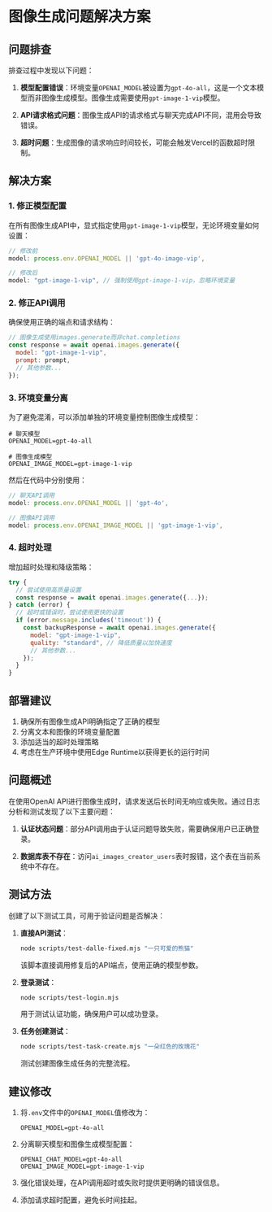 # 图像生成问题解决方案

## 问题排查

排查过程中发现以下问题：

1. **模型配置错误**：环境变量`OPENAI_MODEL`被设置为`gpt-4o-all`，这是一个文本模型而非图像生成模型。图像生成需要使用`gpt-image-1-vip`模型。

2. **API请求格式问题**：图像生成API的请求格式与聊天完成API不同，混用会导致错误。

3. **超时问题**：生成图像的请求响应时间较长，可能会触发Vercel的函数超时限制。

## 解决方案

### 1. 修正模型配置

在所有图像生成API中，显式指定使用`gpt-image-1-vip`模型，无论环境变量如何设置：

```javascript
// 修改前
model: process.env.OPENAI_MODEL || 'gpt-4o-image-vip',

// 修改后
model: "gpt-image-1-vip", // 强制使用gpt-image-1-vip，忽略环境变量
```

### 2. 修正API调用

确保使用正确的端点和请求结构：

```javascript
// 图像生成使用images.generate而非chat.completions
const response = await openai.images.generate({
  model: "gpt-image-1-vip",
  prompt: prompt,
  // 其他参数...
});
```

### 3. 环境变量分离

为了避免混淆，可以添加单独的环境变量控制图像生成模型：

```
# 聊天模型
OPENAI_MODEL=gpt-4o-all

# 图像生成模型
OPENAI_IMAGE_MODEL=gpt-image-1-vip
```

然后在代码中分别使用：

```javascript
// 聊天API调用
model: process.env.OPENAI_MODEL || 'gpt-4o',

// 图像API调用
model: process.env.OPENAI_IMAGE_MODEL || 'gpt-image-1-vip',
```

### 4. 超时处理

增加超时处理和降级策略：

```javascript
try {
  // 尝试使用高质量设置
  const response = await openai.images.generate({...});
} catch (error) {
  // 超时或错误时，尝试使用更快的设置
  if (error.message.includes('timeout')) {
    const backupResponse = await openai.images.generate({
      model: "gpt-image-1-vip",
      quality: "standard", // 降低质量以加快速度
      // 其他参数...
    });
  }
}
```

## 部署建议

1. 确保所有图像生成API明确指定了正确的模型
2. 分离文本和图像的环境变量配置
3. 添加适当的超时处理策略
4. 考虑在生产环境中使用Edge Runtime以获得更长的运行时间

## 问题概述

在使用OpenAI API进行图像生成时，请求发送后长时间无响应或失败。通过日志分析和测试发现了以下主要问题：

1. **认证状态问题**：部分API调用由于认证问题导致失败，需要确保用户已正确登录。

2. **数据库表不存在**：访问`ai_images_creator_users`表时报错，这个表在当前系统中不存在。

## 测试方法

创建了以下测试工具，可用于验证问题是否解决：

1. **直接API测试**：
   ```bash
   node scripts/test-dalle-fixed.mjs "一只可爱的熊猫"
   ```
   该脚本直接调用修复后的API端点，使用正确的模型参数。

2. **登录测试**：
   ```bash
   node scripts/test-login.mjs
   ```
   用于测试认证功能，确保用户可以成功登录。

3. **任务创建测试**：
   ```bash
   node scripts/test-task-create.mjs "一朵红色的玫瑰花"
   ```
   测试创建图像生成任务的完整流程。

## 建议修改

1. 将`.env`文件中的`OPENAI_MODEL`值修改为：
   ```
   OPENAI_MODEL=gpt-4o-all
   ```

2. 分离聊天模型和图像生成模型配置：
   ```
   OPENAI_CHAT_MODEL=gpt-4o-all
   OPENAI_IMAGE_MODEL=gpt-image-1-vip
   ```

3. 强化错误处理，在API调用超时或失败时提供更明确的错误信息。

4. 添加请求超时配置，避免长时间挂起。 
